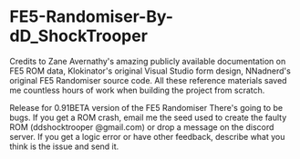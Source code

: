 # FE5-Randomiser-By-dD_ShockTrooper

Credits to Zane Avernathy's amazing publicly available documentation on FE5 ROM data, Klokinator's original Visual Studio form design, NNadnerd's original FE5 Randomiser source code. All these reference materials saved me countless hours of work when building the project from scratch.

Release for 0.91BETA version of the FE5 Randomiser
There's going to be bugs. If you get a ROM crash, email me the seed used to create the faulty ROM (ddshocktrooper @gmail.com) or drop a message on the discord server. If you get a logic error or have other feedback, describe what you think is the issue and send it.
